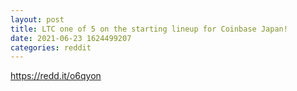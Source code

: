 ```yaml
--- 
layout: post 
title: LTC one of 5 on the starting lineup for Coinbase Japan! 
date: 2021-06-23 1624499207 
categories: reddit 
--- 
```

https://redd.it/o6qyon